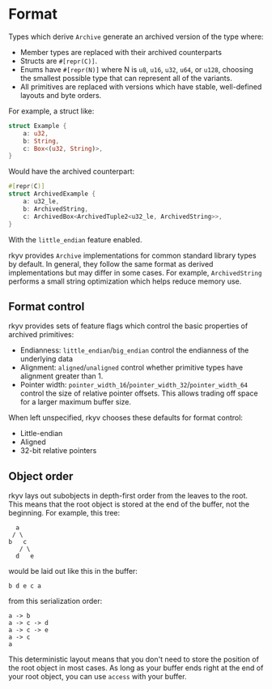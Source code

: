 # Format

Types which derive `Archive` generate an archived version of the type where:

- Member types are replaced with their archived counterparts
- Structs are `#[repr(C)]`.
- Enums have `#[repr(N)]` where N is `u8`, `u16`, `u32`, `u64`, or `u128`, choosing the smallest
possible type that can represent all of the variants.
- All primitives are replaced with versions which have stable, well-defined layouts and byte orders.

For example, a struct like:

```rust
struct Example {
    a: u32,
    b: String,
    c: Box<(u32, String)>,
}
```

Would have the archived counterpart:

```rust
#[repr(C)]
struct ArchivedExample {
    a: u32_le,
    b: ArchivedString,
    c: ArchivedBox<ArchivedTuple2<u32_le, ArchivedString>>,
}
```

With the `little_endian` feature enabled.

rkyv provides `Archive` implementations for common standard library types by default. In general,
they follow the same format as derived implementations but may differ in some cases. For example,
`ArchivedString` performs a small string optimization which helps reduce memory use.

## Format control

rkyv provides sets of feature flags which control the basic properties of archived primitives:

- Endianness: `little_endian`/`big_endian` control the endianness of the underlying data
- Alignment: `aligned`/`unaligned` control whether primitive types have alignment greater than 1.
- Pointer width: `pointer_width_16`/`pointer_width_32`/`pointer_width_64` control the size of
  relative pointer offsets. This allows trading off space for a larger maximum buffer size.

When left unspecified, rkyv chooses these defaults for format control:

- Little-endian
- Aligned
- 32-bit relative pointers

## Object order

rkyv lays out subobjects in depth-first order from the leaves to the root. This means that the root
object is stored at the end of the buffer, not the beginning. For example, this tree:

```
  a
 / \
b   c
   / \
  d   e
```

would be laid out like this in the buffer:

```
b d e c a
```

from this serialization order:

```
a -> b
a -> c -> d
a -> c -> e
a -> c
a
```

This deterministic layout means that you don't need to store the position of the root object in most
cases. As long as your buffer ends right at the end of your root object, you can use `access` with
your buffer.
